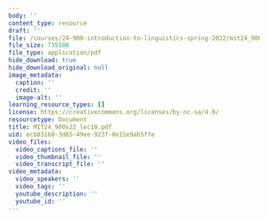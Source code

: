 ```yaml
---
body: ''
content_type: resource
draft: ''
file: /courses/24-900-introduction-to-linguistics-spring-2022/mit24_900s22_lec10.pdf
file_size: 735508
file_type: application/pdf
hide_download: true
hide_download_original: null
image_metadata:
  caption: ''
  credit: ''
  image-alt: ''
learning_resource_types: []
license: https://creativecommons.org/licenses/by-nc-sa/4.0/
resourcetype: Document
title: MIT24_900s22_lec10.pdf
uid: ecb03160-3d65-49ee-923f-8e11e9ab5ffe
video_files:
  video_captions_file: ''
  video_thumbnail_file: ''
  video_transcript_file: ''
video_metadata:
  video_speakers: ''
  video_tags: ''
  youtube_description: ''
  youtube_id: ''
---
```

